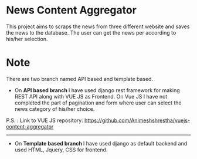 # News Content Aggregator
This project aims to scraps the news from three different website and saves the news to the database. The user can get the news per according to his/her selection.

# Note
There are two branch named API based and template based.
- On  <b> API based branch </b> I have used django rest framework for making REST API along with VUE JS as Frontend. On Vue JS I have not completed the part of pagination and form where user can select the news category of his/her choice.

P.S. : Link to VUE JS repository:
    <a> https://github.com/Animeshshrestha/vuejs-content-aggregator</a>
    
 -------------------------------------
- On <b> Template based branch </b> I have used django as default backend and used HTML, Jquery, CSS for frontend. 



